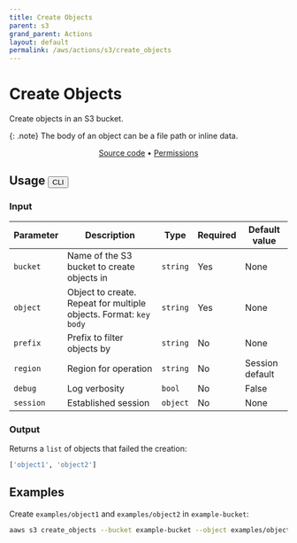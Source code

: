 ```yaml
---
title: Create Objects
parent: s3
grand_parent: Actions
layout: default
permalink: /aws/actions/s3/create_objects
---
```


# Create Objects

Create objects in an S3 bucket.

{: .note}
The body of an object can be a file path or inline data.

<p align="center">
   <a href="https://github.com/avtomat-hub/avtomat-aws/tree/main/avtomat_aws/s3/create_objects.py">Source code</a> •
   <a href="/aws/permissions/s3/create_objects">Permissions</a>
</p>

## Usage <button id="cliButton" class="btn fs-3" onclick="toggleTables()" style="display: inline;">CLI</button> <button id="progButton" class="btn fs-3" onclick="toggleTables()" style="display: none;">Programmatic</button>

<div markdown="1" id="cliTable" style="display: block;">

### Input

| Parameter | Description                                                       | Type     | Required | Default value   |
|-----------|-------------------------------------------------------------------|----------|----------|-----------------|
| `bucket`  | Name of the S3 bucket to create objects in                        | `string` | Yes      | None            |
| `object`  | Object to create. Repeat for multiple objects. Format: `key body` | `string` | Yes      | None            |
| `prefix`  | Prefix to filter objects by                                       | `string` | No       | None            |
| `region`  | Region for operation                                              | `string` | No       | Session default |
| `debug`   | Log verbosity                                                     | `bool`   | No       | False           |
| `session` | Established session                                               | `object` | No       | None            |

### Output

Returns a `list` of objects that failed the creation:

```python
['object1', 'object2']
```

## Examples

Create `examples/object1` and `examples/object2` in `example-bucket`:

```bash
aaws s3 create_objects --bucket example-bucket --object examples/object1 /path/to/file --object examples/object2 "inline data"
```

</div>

<div markdown="1" id="progTable" style="display: none;">

### Input

| Parameter | Description                                                      | Type         | Required | Default value   |
|-----------|------------------------------------------------------------------|--------------|----------|-----------------|
| `bucket`  | Name of the S3 bucket to create objects in                       | `string`     | Yes      | None            |
| `objects` | Objects to create. Format: `[{"Key":"example", "Body": "data"}]` | `list(dict)` | Yes      | None            |
| `prefix`  | Prefix to filter objects by                                      | `string`     | No       | None            |
| `region`  | Region for operation                                             | `string`     | No       | Session default |
| `debug`   | Log verbosity                                                    | `bool`       | No       | False           |
| `session` | Established session                                              | `object`     | No       | None            |

### Output

Returns a `list` of objects that failed the creation:

```python
['object1', 'object2']
```

## Examples

Create `examples/object1` and `examples/object2` in `example-bucket`:

```python
from avtomat_aws import s3

response = s3.create_objects(bucket='example-bucket',
                             objects=[{"Key": "examples/object1", "Body": "/path/to/file"},
                                      {"Key": "examples/object2", "Body": "inline data"}])
```

</div>

<script>
  function toggleTables() {
    var cliTable = document.getElementById("cliTable");
    var progTable = document.getElementById("progTable");
    var cliButton = document.getElementById("cliButton");
    var progButton = document.getElementById("progButton");
    if (cliTable.style.display === "none") {
      cliTable.style.display = "block";
      progTable.style.display = "none";
    } else {
      cliTable.style.display = "none";
      progTable.style.display = "block";
    }
    if (cliButton.style.display === "none") {
      cliButton.style.display = "inline";
      progButton.style.display = "none";
    } else {
      cliButton.style.display = "none";
      progButton.style.display = "inline";
    } 
  }
</script>